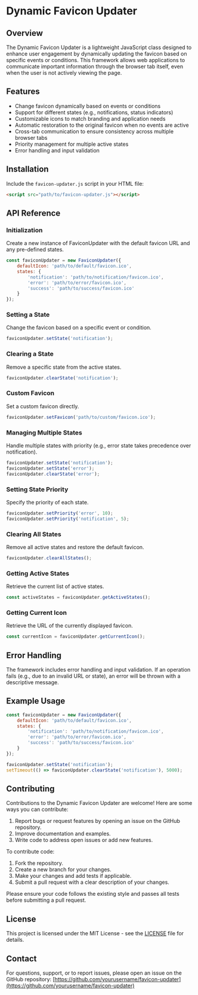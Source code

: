 # Dynamic Favicon Updater

## Overview

The Dynamic Favicon Updater is a lightweight JavaScript class designed to enhance user engagement by dynamically updating the favicon based on specific events or conditions. This framework allows web applications to communicate important information through the browser tab itself, even when the user is not actively viewing the page.

## Features

- Change favicon dynamically based on events or conditions
- Support for different states (e.g., notifications, status indicators)
- Customizable icons to match branding and application needs
- Automatic restoration to the original favicon when no events are active
- Cross-tab communication to ensure consistency across multiple browser tabs
- Priority management for multiple active states
- Error handling and input validation

## Installation

Include the `favicon-updater.js` script in your HTML file:

```html
<script src="path/to/favicon-updater.js"></script>
```

## API Reference

### Initialization

Create a new instance of FaviconUpdater with the default favicon URL and any pre-defined states.

```javascript
const faviconUpdater = new FaviconUpdater({
    defaultIcon: 'path/to/default/favicon.ico',
    states: {
        'notification': 'path/to/notification/favicon.ico',
        'error': 'path/to/error/favicon.ico',
        'success': 'path/to/success/favicon.ico'
    }
});
```

### Setting a State

Change the favicon based on a specific event or condition.

```javascript
faviconUpdater.setState('notification');
```

### Clearing a State

Remove a specific state from the active states.

```javascript
faviconUpdater.clearState('notification');
```

### Custom Favicon

Set a custom favicon directly.

```javascript
faviconUpdater.setFavicon('path/to/custom/favicon.ico');
```

### Managing Multiple States

Handle multiple states with priority (e.g., error state takes precedence over notification).

```javascript
faviconUpdater.setState('notification');
faviconUpdater.setState('error');
faviconUpdater.clearState('error');
```

### Setting State Priority

Specify the priority of each state.

```javascript
faviconUpdater.setPriority('error', 10);
faviconUpdater.setPriority('notification', 5);
```

### Clearing All States

Remove all active states and restore the default favicon.

```javascript
faviconUpdater.clearAllStates();
```

### Getting Active States

Retrieve the current list of active states.

```javascript
const activeStates = faviconUpdater.getActiveStates();
```

### Getting Current Icon

Retrieve the URL of the currently displayed favicon.

```javascript
const currentIcon = faviconUpdater.getCurrentIcon();
```

## Error Handling

The framework includes error handling and input validation. If an operation fails (e.g., due to an invalid URL or state), an error will be thrown with a descriptive message.

## Example Usage

```javascript
const faviconUpdater = new FaviconUpdater({
    defaultIcon: 'path/to/default/favicon.ico',
    states: {
        'notification': 'path/to/notification/favicon.ico',
        'error': 'path/to/error/favicon.ico',
        'success': 'path/to/success/favicon.ico'
    }
});

faviconUpdater.setState('notification');
setTimeout(() => faviconUpdater.clearState('notification'), 5000);
```

## Contributing

Contributions to the Dynamic Favicon Updater are welcome! Here are some ways you can contribute:

1. Report bugs or request features by opening an issue on the GitHub repository.
2. Improve documentation and examples.
3. Write code to address open issues or add new features.

To contribute code:

1. Fork the repository.
2. Create a new branch for your changes.
3. Make your changes and add tests if applicable.
4. Submit a pull request with a clear description of your changes.

Please ensure your code follows the existing style and passes all tests before submitting a pull request.

## License

This project is licensed under the MIT License - see the [LICENSE](LICENSE) file for details.

## Contact

For questions, support, or to report issues, please open an issue on the GitHub repository: [https://github.com/yourusername/favicon-updater](https://github.com/yourusername/favicon-updater)
